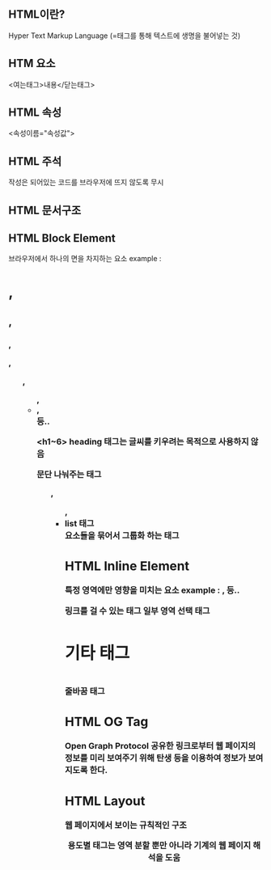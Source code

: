 ## HTML이란?
Hyper Text Markup Language
(=태그를 통해 텍스트에 생명을 불어넣는 것)

## HTM 요소
<여는태그>내용</닫는태그>

## HTML 속성
<속성이름="속성값">

## HTML 주석
작성은 되어있는 코드를 브라우저에 뜨지 않도록 무시
<!-- 내용 -->

## HTML 문서구조
<!DOCTYPE html> 
<!-- html 문서 -->
<html lang="en">
<!-- 어떤 언어를 사용하여 작성되었는지 -->
<head>
    <meta charset="UTF-8">
    <!-- 인코딩 방식 -->
    <meta http-equiv="X-UA-Compatible" content="IE=edge">
    <!-- 브라우저 호환 설정 -->
    <meta name="viewport" content="width=device-width, initial-scale=1.0">
    <!-- 브라우저 범위 설정 -->
    <title>Document</title>
    <!-- 웹브라우저 탭에 표시되는 텍스트 설정 -->
</head>
<!-- head 태그. 브라우저 화면에 나타나지 않음, HTML 문서에 대한 설정 정보 -->
<body>
<!-- body 태그. 실제 브라우저에 보여지는 내용 -->
</body>
</html>

## HTML Block Element
브라우저에서 하나의 면을 차지하는 요소
example : <h1>, <h2>, <h3>, <p>, <ol>, <ul>, <li>, <div> 등..

<h1~6> heading 태그는 글씨를 키우려는 목적으로 사용하지 않음
<p> 문단 나눠주는 태그
<ol>, <ul>, <li> list 태그
<div> 요소들을 묶어서 그룹화 하는 태그

## HTML Inline Element
특정 영역에만 영향을 미치는 요소
example : <a>, <span> 등..

<a> 링크를 걸 수 있는 태그
<span> 일부 영역 선택 태그

# 기타 태그
<br> 줄바꿈 태그

## HTML OG Tag
Open Graph Protocol
공유한 링크로부터 웹 페이지의 정보를 미리 보여주기 위해 탄생
<meta property="og:title" content="제목">
<meta property="og:description" content="설명">
<meta property="og:image" content="사진.jpg">
등을 이용하여 정보가 보여지도록 한다.

## HTML Layout
웹 페이지에서 보이는 규칙적인 구조

<header>
<nav>
<section>
<footer>

용도별 태그는 영역 분할 뿐만 아니라 기계의 웹 페이지 해석을 도움